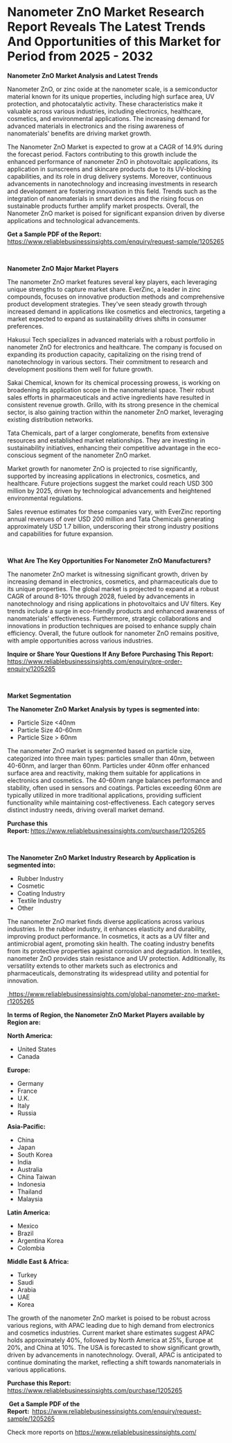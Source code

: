<p><h1>Nanometer ZnO Market Research Report Reveals The Latest Trends And Opportunities of this Market for Period from 2025 - 2032</h1></p><p><strong>Nanometer ZnO Market Analysis and Latest Trends</strong></p>
<p><p>Nanometer ZnO, or zinc oxide at the nanometer scale, is a semiconductor material known for its unique properties, including high surface area, UV protection, and photocatalytic activity. These characteristics make it valuable across various industries, including electronics, healthcare, cosmetics, and environmental applications. The increasing demand for advanced materials in electronics and the rising awareness of nanomaterials' benefits are driving market growth.</p><p>The Nanometer ZnO Market is expected to grow at a CAGR of 14.9% during the forecast period. Factors contributing to this growth include the enhanced performance of nanometer ZnO in photovoltaic applications, its application in sunscreens and skincare products due to its UV-blocking capabilities, and its role in drug delivery systems. Moreover, continuous advancements in nanotechnology and increasing investments in research and development are fostering innovation in this field. Trends such as the integration of nanomaterials in smart devices and the rising focus on sustainable products further amplify market prospects. Overall, the Nanometer ZnO market is poised for significant expansion driven by diverse applications and technological advancements.</p></p>
<p><strong>Get a Sample PDF of the Report:&nbsp;</strong> <a href="https://www.reliablebusinessinsights.com/enquiry/request-sample/1205265?utm_campaign=3276&utm_medium=2&utm_source=Github&utm_content=ia&utm_term=26032025&utm_id=nanometer-zno">https://www.reliablebusinessinsights.com/enquiry/request-sample/1205265</a></p>
<p>&nbsp;</p>
<p><strong>Nanometer ZnO Major Market Players</strong></p>
<p><p>The nanometer ZnO market features several key players, each leveraging unique strengths to capture market share. EverZinc, a leader in zinc compounds, focuses on innovative production methods and comprehensive product development strategies. They've seen steady growth through increased demand in applications like cosmetics and electronics, targeting a market expected to expand as sustainability drives shifts in consumer preferences.</p><p>Hakusui Tech specializes in advanced materials with a robust portfolio in nanometer ZnO for electronics and healthcare. The company is focused on expanding its production capacity, capitalizing on the rising trend of nanotechnology in various sectors. Their commitment to research and development positions them well for future growth.</p><p>Sakai Chemical, known for its chemical processing prowess, is working on broadening its application scope in the nanomaterial space. Their robust sales efforts in pharmaceuticals and active ingredients have resulted in consistent revenue growth. Grillo, with its strong presence in the chemical sector, is also gaining traction within the nanometer ZnO market, leveraging existing distribution networks.</p><p>Tata Chemicals, part of a larger conglomerate, benefits from extensive resources and established market relationships. They are investing in sustainability initiatives, enhancing their competitive advantage in the eco-conscious segment of the nanometer ZnO market.</p><p>Market growth for nanometer ZnO is projected to rise significantly, supported by increasing applications in electronics, cosmetics, and healthcare. Future projections suggest the market could reach USD 300 million by 2025, driven by technological advancements and heightened environmental regulations.</p><p>Sales revenue estimates for these companies vary, with EverZinc reporting annual revenues of over USD 200 million and Tata Chemicals generating approximately USD 1.7 billion, underscoring their strong industry positions and capabilities for future expansion.</p></p>
<p>&nbsp;</p>
<p><strong>What Are The Key Opportunities For Nanometer ZnO Manufacturers?</strong></p>
<p><p>The nanometer ZnO market is witnessing significant growth, driven by increasing demand in electronics, cosmetics, and pharmaceuticals due to its unique properties. The global market is projected to expand at a robust CAGR of around 8-10% through 2028, fueled by advancements in nanotechnology and rising applications in photovoltaics and UV filters. Key trends include a surge in eco-friendly products and enhanced awareness of nanomaterials' effectiveness. Furthermore, strategic collaborations and innovations in production techniques are poised to enhance supply chain efficiency. Overall, the future outlook for nanometer ZnO remains positive, with ample opportunities across various industries.</p></p>
<p><strong>Inquire or Share Your Questions If Any Before Purchasing This Report:</strong> <a href="https://www.reliablebusinessinsights.com/enquiry/pre-order-enquiry/1205265?utm_campaign=3276&utm_medium=2&utm_source=Github&utm_content=ia&utm_term=26032025&utm_id=nanometer-zno">https://www.reliablebusinessinsights.com/enquiry/pre-order-enquiry/1205265</a></p>
<p>&nbsp;</p>
<p><strong>Market Segmentation</strong></p>
<p><strong>The Nanometer ZnO Market Analysis by types is segmented into:</strong></p>
<p><ul><li>Particle Size <40nm</li><li>Particle Size 40-60nm</li><li>Particle Size > 60nm</li></ul></p>
<p><p>The nanometer ZnO market is segmented based on particle size, categorized into three main types: particles smaller than 40nm, between 40-60nm, and larger than 60nm. Particles under 40nm offer enhanced surface area and reactivity, making them suitable for applications in electronics and cosmetics. The 40-60nm range balances performance and stability, often used in sensors and coatings. Particles exceeding 60nm are typically utilized in more traditional applications, providing sufficient functionality while maintaining cost-effectiveness. Each category serves distinct industry needs, driving overall market demand.</p></p>
<p><strong>Purchase this Report:&nbsp;</strong><a href="https://www.reliablebusinessinsights.com/purchase/1205265?utm_campaign=3276&utm_medium=2&utm_source=Github&utm_content=ia&utm_term=26032025&utm_id=nanometer-zno">https://www.reliablebusinessinsights.com/purchase/1205265</a></p>
<p>&nbsp;</p>
<p><strong>The Nanometer ZnO Market Industry Research by Application is segmented into:</strong></p>
<p><ul><li>Rubber Industry</li><li>Cosmetic</li><li>Coating Industry</li><li>Textile Industry</li><li>Other</li></ul></p>
<p><p>The nanometer ZnO market finds diverse applications across various industries. In the rubber industry, it enhances elasticity and durability, improving product performance. In cosmetics, it acts as a UV filter and antimicrobial agent, promoting skin health. The coating industry benefits from its protective properties against corrosion and degradation. In textiles, nanometer ZnO provides stain resistance and UV protection. Additionally, its versatility extends to other markets such as electronics and pharmaceuticals, demonstrating its widespread utility and potential for innovation.</p></p>
<p><a href="https://www.reliablebusinessinsights.com/global-nanometer-zno-market-r1205265?utm_campaign=3276&utm_medium=2&utm_source=Github&utm_content=ia&utm_term=26032025&utm_id=nanometer-zno">&nbsp;https://www.reliablebusinessinsights.com/global-nanometer-zno-market-r1205265</a></p>
<p><strong>In terms of Region, the Nanometer ZnO Market Players available by Region are:</strong></p>
<p>
    <p> <strong> North America: </strong>
        <ul>
            <li>United States</li>
            <li>Canada</li>
        </ul>
        </p> 
    <p> <strong> Europe: </strong>
        <ul>
            <li>Germany</li>
            <li>France</li>
            <li>U.K.</li>
            <li>Italy</li>
            <li>Russia</li>
        </ul>
        </p> 
    <p> <strong> Asia-Pacific: </strong>
        <ul>
            <li>China</li>
            <li>Japan</li>
            <li>South Korea</li>
            <li>India</li>
            <li>Australia</li>
            <li>China Taiwan</li>
            <li>Indonesia</li>
            <li>Thailand</li>
            <li>Malaysia</li>
        </ul>
        </p> 
    <p> <strong> Latin America: </strong>
        <ul>
            <li>Mexico</li>
            <li>Brazil</li>
            <li>Argentina Korea</li>
            <li>Colombia</li>
        </ul>
        </p> 
    <p> <strong> Middle East & Africa: </strong>
        <ul>
            <li>Turkey</li>
            <li>Saudi</li>
            <li>Arabia</li>
            <li>UAE</li>
            <li>Korea</li>
        </ul>
    </p>
    </p>
<p><p>The growth of the nanometer ZnO market is poised to be robust across various regions, with APAC leading due to high demand from electronics and cosmetics industries. Current market share estimates suggest APAC holds approximately 40%, followed by North America at 25%, Europe at 20%, and China at 10%. The USA is forecasted to show significant growth, driven by advancements in nanotechnology. Overall, APAC is anticipated to continue dominating the market, reflecting a shift towards nanomaterials in various applications.</p></p>
<p><strong>Purchase this Report: </strong><a href="https://www.reliablebusinessinsights.com/purchase/1205265?utm_campaign=3276&utm_medium=2&utm_source=Github&utm_content=ia&utm_term=26032025&utm_id=nanometer-zno">https://www.reliablebusinessinsights.com/purchase/1205265</a></p>
<p>&nbsp;<strong>Get a Sample PDF of the Report:&nbsp;&nbsp;</strong><a href="https://www.reliablebusinessinsights.com/enquiry/request-sample/1205265?utm_campaign=3276&utm_medium=2&utm_source=Github&utm_content=ia&utm_term=26032025&utm_id=nanometer-zno">https://www.reliablebusinessinsights.com/enquiry/request-sample/1205265</a></p>
<p><strong></strong></p>
<p>Check more reports on <a href="https://www.reliablebusinessinsights.com/?utm_campaign=3276&utm_medium=2&utm_source=Github&utm_content=ia&utm_term=26032025&utm_id=nanometer-zno">https://www.reliablebusinessinsights.com/</a></p>